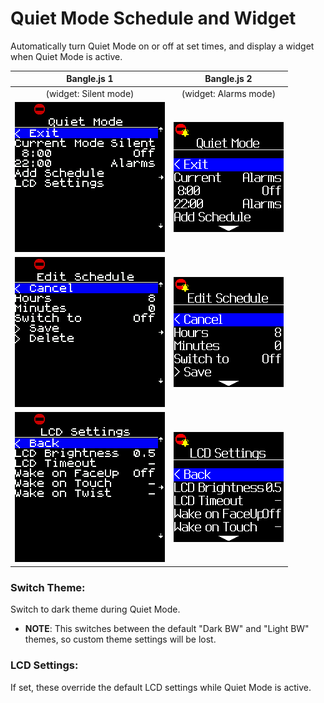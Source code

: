 # Quiet Mode Schedule and Widget

Automatically turn Quiet Mode on or off at set times, and display a widget when Quiet Mode is active.

|                  Bangle.js 1                  |                  Bangle.js 2                  |
|:---------------------------------------------:|:---------------------------------------------:|
|             (widget: Silent mode)             |              (widget: Alarms mode)            |
|     ![Main menu](screenshot_b1_main.png)      |     ![Main menu](screenshot_b2_main.png)      |
| ![Edit Schedule menu](screenshot_b1_edit.png) | ![Edit Schedule menu](screenshot_b2_edit.png) |
|  ![LCD Options menu](screenshot_b1_lcd.png)   |  ![LCD Options menu](screenshot_b2_lcd.png)   |

### Switch Theme:

Switch to dark theme during Quiet Mode.
 * **NOTE**: This switches between the default "Dark BW" and "Light BW" themes, so custom theme settings will be lost.

### LCD Settings:

If set, these override the default LCD settings while Quiet Mode is active.